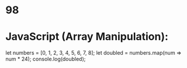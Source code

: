 # 98
# JavaScript (Array Manipulation):
let numbers = [0, 1, 2, 3, 4, 5, 6, 7, 8];
let doubled = numbers.map(num => num * 24);
console.log(doubled);
